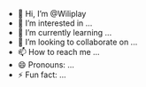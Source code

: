 - 👋 Hi, I’m @Wiliplay
- 👀 I’m interested in ...
- 🌱 I’m currently learning ...
- 💞️ I’m looking to collaborate on ...
- 📫 How to reach me ...
- 😄 Pronouns: ...
- ⚡ Fun fact: ...

<!---
Wiliplay/Wiliplay is a ✨ special ✨ repository because its `README.md` (this file) appears on your GitHub profile.
You can click the Preview link to take a look at your changes.
--->
